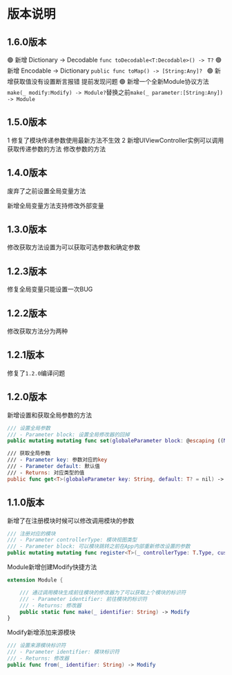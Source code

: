 # 版本说明

## 1.6.0版本

🟢 新增 Dictionary -> Decodable  `func toDecodable<T:Decodable>() -> T?`
🟢 新增 Encodable ->  Dictionary `public func toMap() -> [String:Any]? `
🟢 新增获取值没有设置断言报错 提前发现问题
🟢 新增一个全新Module协议方法`make(_ modify:Modify) -> Module?`替换之前`make(_ parameter:[String:Any]) -> Module`

## 1.5.0版本

1 修复了模块传递参数使用最新方法不生效
2 新增UIViewController实例可以调用获取传递参数的方法 修改参数的方法

## 1.4.0版本

废弃了之前设置全局变量方法

新增全局变量方法支持修改外部变量

## 1.3.0版本

修改获取方法设置为可以获取可选参数和确定参数

## 1.2.3版本

修复全局变量只能设置一次BUG

## 1.2.2版本

修改获取方法分为两种

## 1.2.1版本

修复了`1.2.0`编译问题

## 1.2.0版本

新增设置和获取全局参数的方法

```swift
/// 设置全局参数
/// - Parameter block: 设置全局修改器的回掉
public mutating mutating func set(globaleParameter block: @escaping ((Modify) -> Modify))

/// 获取全局参数
/// - Parameter key: 参数对应的key
/// - Parameter default: 默认值
/// - Returns: 对应类型的值
public func get<T>(globaleParameter key: String, default: T? = nil) -> T?
```



## 1.1.0版本

新增了在注册模块时候可以修改调用模块的参数

```swift
/// 注册对应的模块
/// - Parameter controllerType: 模块视图类型
/// - Parameter block: 可以模块跳转之前在App内部重新修改设置的参数
public mutating mutating func register<T>(_ controllerType: T.Type, customModify block: ((Modify) -> Modify)? = nil) where T : ControllerCenter.Module
```

Module新增创建Modify快捷方法

```swift
extension Module {

    /// 通过调用模块生成前往模块的修改器为了可以获取上个模块的标识符
    /// - Parameter identifier: 前往模块的标识符
    /// - Returns: 修改器
    public static func make(_ identifier: String) -> Modify
}
```

Modify新增添加来源模块

```swift
/// 设置来源模块标识符
/// - Parameter identifier: 模块标识符
/// - Returns: 修改器
public func from(_ identifier: String) -> Modify
```

